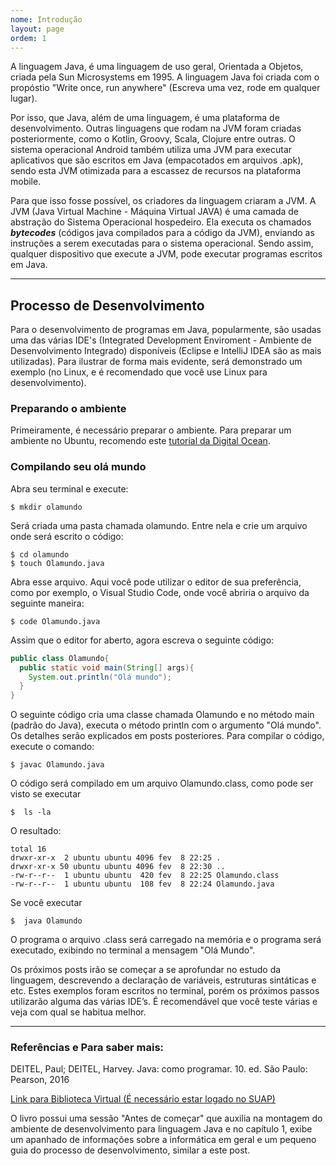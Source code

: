 ```yaml
---
nome: Introdução
layout: page
ordem: 1
---
```

  A linguagem Java, é uma linguagem de uso geral, Orientada a Objetos, criada
  pela Sun Microsystems em 1995. A linguagem Java foi criada com o propóstio 
  "Write once, run anywhere" (Escreva uma vez, rode em qualquer lugar).

  Por isso, que Java, além de uma linguagem, é uma plataforma de desenvolvimento. Outras linguagens que rodam na JVM foram criadas posteriormente, como o Kotlin, Groovy, Scala, Clojure entre outras. O sistema operacional Android também utiliza uma JVM para executar aplicativos que são escritos em Java (empacotados em arquivos .apk), sendo esta JVM otimizada para a escassez de recursos na plataforma mobile.

  Para que isso fosse possível, os criadores da linguagem criaram a JVM. A JVM 
  (Java Virtual Machine - Máquina Virtual JAVA) é  uma camada
  de abstração do Sistema Operacional hospedeiro. Ela executa os chamados 
  _**bytecodes**_ (códigos java compilados para a código da JVM), enviando 
  as instruções a serem executadas para o sistema operacional. Sendo assim, qualquer
  dispositivo que execute a JVM, pode executar programas escritos em Java.

---

## Processo de Desenvolvimento

Para o desenvolvimento de programas em Java, popularmente, são usadas uma das várias
IDE's (Integrated Development Enviroment - Ambiente de Desenvolvimento Integrado) 
disponíveis (Eclipse e IntelliJ IDEA são as mais utilizadas). Para ilustrar de forma
mais evidente, será demonstrado um exemplo (no Linux, e é recomendado que você 
use Linux para desenvolvimento).

### Preparando o ambiente

Primeiramente, é necessário preparar o ambiente. Para preparar um ambiente no Ubuntu,
recomendo este <a target="_blank" href="https://www.digitalocean.com/community/tutorials/how-to-install-java-with-apt-on-ubuntu-18-04">tutorial da Digital Ocean</a>.

### Compilando seu olá mundo

Abra seu terminal e execute:
```shell
$ mkdir olamundo
```

Será criada uma pasta chamada olamundo. Entre nela e crie um arquivo onde será
escrito o código:
 
```shell
$ cd olamundo
$ touch Olamundo.java
```

Abra esse arquivo. Aqui você pode utilizar o editor de sua preferência, como por
exemplo, o Visual Studio Code, onde você abriria o arquivo da seguinte maneira:

```shell
$ code Olamundo.java
```

Assim que o editor for aberto, agora escreva o seguinte código:

```java
public class Olamundo{
  public static void main(String[] args){
    System.out.println("Olá mundo");
  }
}
```
O seguinte código cria uma classe chamada Olamundo e no método main (padrão do Java),
executa o método println com o argumento "Olá mundo". Os detalhes serão explicados 
em posts posteriores. Para compilar o código, execute o comando:

```shell
$ javac Olamundo.java
```

O código será compilado em um arquivo Olamundo.class, como pode ser visto se executar

```shell
$  ls -la
```
O resultado:

```terminal
total 16
drwxr-xr-x  2 ubuntu ubuntu 4096 fev  8 22:25 .
drwxr-xr-x 50 ubuntu ubuntu 4096 fev  8 22:30 ..
-rw-r--r--  1 ubuntu ubuntu  420 fev  8 22:25 Olamundo.class
-rw-r--r--  1 ubuntu ubuntu  108 fev  8 22:24 Olamundo.java

```

Se você executar

```shell
$  java Olamundo
```

O programa o arquivo .class será carregado na memória e o programa será executado,
 exibindo no terminal a mensagem "Olá Mundo".

Os próximos posts irão se começar a se aprofundar no estudo da linguagem, descrevendo
a declaração de variáveis, estruturas sintáticas e etc. Estes exemplos foram escritos no terminal,
 porém os próximos passos utilizarão alguma das várias IDE’s. 
 É recomendável que você teste várias e veja com qual se habitua melhor.


___

### Referências e Para saber mais:
DEITEL, Paul; DEITEL, Harvey. Java: como programar. 10. ed. São Paulo: Pearson, 2016

<a target="_blank" href="https://plataforma.bvirtual.com.br/Acervo/Publicacao/39590">Link para Biblioteca Virtual (É necessário estar logado no SUAP)</a>

O livro possui uma sessão "Antes de começar" que auxilia na montagem do ambiente 
de desenvolvimento para linguagem Java e no capítulo 1, exibe um apanhado de informações
sobre a informática em geral e um pequeno guia do processo de desenvolvimento, similar
a este post.
